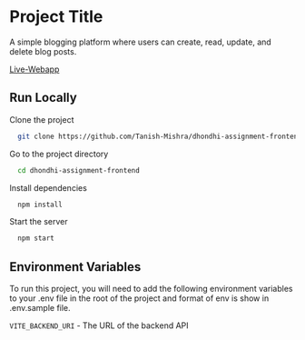 # Project Title

A simple blogging platform where users can create, read, update, and delete blog posts.

[Live-Webapp](https://dhondhi-assignment.vercel.app/)

## Run Locally

Clone the project

```bash
  git clone https://github.com/Tanish-Mishra/dhondhi-assignment-frontend
```

Go to the project directory

```bash
  cd dhondhi-assignment-frontend
```

Install dependencies

```bash
  npm install
```

Start the server

```bash
  npm start
```

## Environment Variables

To run this project, you will need to add the following environment variables to your .env file in the root of the project and format of env is show in .env.sample file.

`VITE_BACKEND_URI` - The URL of the backend API




